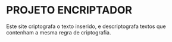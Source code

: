 <h1>PROJETO ENCRIPTADOR</h1>

<p>Este site criptografa o texto inserido, e descriptografa textos que contenham a mesma regra de criptografia.</p>

